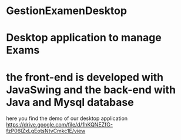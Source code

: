 # GestionExamenDesktop
# Desktop application to manage Exams
# the front-end is developed with JavaSwing and the back-end with Java and Mysql database 

here you find the demo of our desktop application 
https://drive.google.com/file/d/1hKQNEZfG-fzP06IZxLgEotsNtvCmkc1E/view
